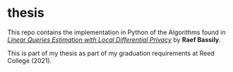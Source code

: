# thesis

This repo contains the implementation in Python of the Algorithms found in [*Linear Queries Estimation with Local Differential Privacy*](https://arxiv.org/abs/1810.02810) by **Raef Bassily**.

This is part of my thesis as part of my graduation requirements at Reed College (2021).
